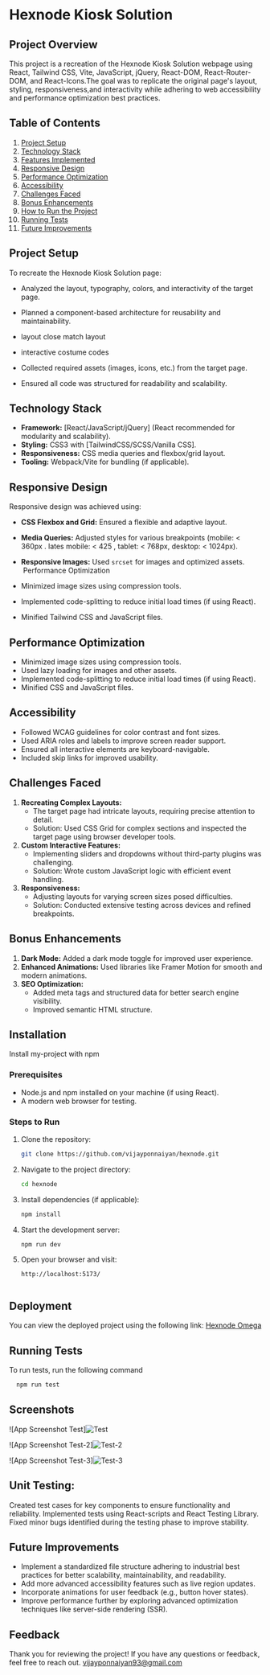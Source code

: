 
# Hexnode Kiosk Solution

## Project Overview
This project is a recreation of the Hexnode Kiosk Solution webpage using React, Tailwind CSS, Vite, JavaScript, jQuery, React-DOM, React-Router-DOM, and React-Icons.The goal was to replicate the original page's layout, styling, responsiveness,and interactivity while adhering to web accessibility and performance optimization best practices.

## Table of Contents
1. [Project Setup](#project-setup)
2. [Technology Stack](#technology-stack)
3. [Features Implemented](#features-implemented)
4. [Responsive Design](#responsive-design)
5. [Performance Optimization](#performance-optimization)
6. [Accessibility](#accessibility)
7. [Challenges Faced](#challenges-faced)
8. [Bonus Enhancements](#bonus-enhancements)
9. [How to Run the Project](#how-to-run-the-project)
10. [Running Tests](#unit-test)
11. [Future Improvements](#future-improvements)

## Project Setup
To recreate the Hexnode Kiosk Solution page:

- Analyzed the layout, typography, colors, and interactivity of the target page.

- Planned a component-based architecture for reusability and maintainability.

- layout close match layout

- interactive costume codes 

- Collected required assets (images, icons, etc.) from the target page.

- Ensured all code was structured for readability and scalability.


## Technology Stack
- **Framework:** [React/JavaScript/jQuery] (React recommended for modularity and scalability).
- **Styling:** CSS3 with [TailwindCSS/SCSS/Vanilla CSS].
- **Responsiveness:** CSS media queries and flexbox/grid layout.
- **Tooling:** Webpack/Vite for bundling (if applicable).

## Responsive Design
Responsive design was achieved using:
- **CSS Flexbox and Grid:** Ensured a flexible and adaptive layout.
- **Media Queries:** Adjusted styles for various breakpoints (mobile: < 360px . lates mobile: < 425  , tablet: < 768px, desktop: < 1024px).
- **Responsive Images:** Used `srcset` for images and optimized assets.
 Performance Optimization

- Minimized image sizes using compression tools.

- Implemented code-splitting to reduce initial load times (if using React).

- Minified Tailwind CSS and JavaScript files.

## Performance Optimization
- Minimized image sizes using compression tools.
- Used lazy loading for images and other assets.
- Implemented code-splitting to reduce initial load times (if using React).
- Minified CSS and JavaScript files.

## Accessibility
- Followed WCAG guidelines for color contrast and font sizes.
- Used ARIA roles and labels to improve screen reader support.
- Ensured all interactive elements are keyboard-navigable.
- Included skip links for improved usability.

## Challenges Faced
1. **Recreating Complex Layouts:**
   - The target page had intricate layouts, requiring precise attention to detail.
   - Solution: Used CSS Grid for complex sections and inspected the target page using browser developer tools.
2. **Custom Interactive Features:**
   - Implementing sliders and dropdowns without third-party plugins was challenging.
   - Solution: Wrote custom JavaScript logic with efficient event handling.
3. **Responsiveness:**
   - Adjusting layouts for varying screen sizes posed difficulties.
   - Solution: Conducted extensive testing across devices and refined breakpoints.

 ## Bonus Enhancements
1. **Dark Mode:** Added a dark mode toggle for improved user experience.
2. **Enhanced Animations:** Used libraries like Framer Motion for smooth and modern animations.
3. **SEO Optimization:**
   - Added meta tags and structured data for better search engine visibility.
   - Improved semantic HTML structure.  

## Installation

Install my-project with npm
### Prerequisites
- Node.js and npm installed on your machine (if using React).
- A modern web browser for testing.
### Steps to Run
1. Clone the repository:
   ```bash
   git clone https://github.com/vijayponnaiyan/hexnode.git
   ```
2. Navigate to the project directory:
   ```bash
   cd hexnode
   ```
3. Install dependencies (if applicable):
   ```bash
   npm install
   ```
4. Start the development server:
   ```bash
   npm run dev
   ```
5. Open your browser and visit:
   ```
   http://localhost:5173/
    
## Deployment
You can view the deployed project using the following link: [Hexnode Omega](https://hexnode-omega.vercel.app/)


## Running Tests

To run tests, run the following command

```bash
  npm run test
```

## Screenshots

![App Screenshot Test]![Test](https://github.com/user-attachments/assets/ba449e30-1c9f-4859-a4a5-9d10e0757d40)

![App Screenshot Test-2]![Test-2](https://github.com/user-attachments/assets/43f21742-1037-4e90-ad66-e34fe08eeeef)

![App Screenshot Test-3]![Test-3](https://github.com/user-attachments/assets/8f688d70-b48d-4f29-87cb-86d019cc84a4)

 ## Unit Testing:
Created test cases for key components to ensure functionality and reliability.
Implemented tests using React-scripts and React Testing Library.
Fixed minor bugs identified during the testing phase to improve stability.


## Future Improvements
- Implement a standardized file structure adhering to industrial best practices for better scalability, maintainability, and readability.
- Add more advanced accessibility features such as live region updates.
- Incorporate animations for user feedback (e.g., button hover states).
- Improve performance further by exploring advanced optimization techniques like server-side rendering (SSR).

## Feedback

Thank you for reviewing the project! If you have any questions or feedback, feel free to reach out.
 vijayponnaiyan93@gmail.com

